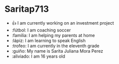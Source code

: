 # Saritap713
- :+1: I am currently working on an investment project 
- :fútbol: I am coaching soccer
- :familia: I am helping my parents at home
- :lápiz: I am learning to speak English
- :trofeo: I am currently in the eleventh grade
- :guiño: My name is Sarita Juliana Mora Perez
- :aliviado: I am 16 years old
